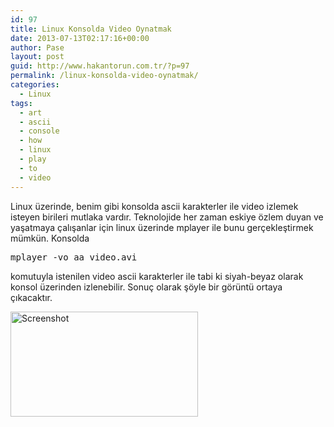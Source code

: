 ```yaml
---
id: 97
title: Linux Konsolda Video Oynatmak
date: 2013-07-13T02:17:16+00:00
author: Pase
layout: post
guid: http://www.hakantorun.com.tr/?p=97
permalink: /linux-konsolda-video-oynatmak/
categories:
  - Linux
tags:
  - art
  - ascii
  - console
  - how
  - linux
  - play
  - to
  - video
---
```

Linux üzerinde, benim gibi konsolda ascii karakterler ile video izlemek isteyen birileri mutlaka vardır. Teknolojide her zaman eskiye özlem duyan ve yaşatmaya çalışanlar için linux üzerinde mplayer ile bunu gerçekleştirmek mümkün. Konsolda

<pre>mplayer -vo aa video.avi</pre>

komutuyla istenilen video ascii karakterler ile tabi ki siyah-beyaz olarak konsol üzerinden izlenebilir. Sonuç olarak şöyle bir görüntü ortaya çıkacaktır.

<a href="http://www.hakantorun.com.tr/linux-konsolda-video-oynatmak/screenshot/" rel="attachment wp-att-98"><img src="http://www.hakantorun.com.tr/wp-content/uploads/Screenshot-300x168.png" alt="Screenshot" width="300" height="168" class="aligncenter size-medium wp-image-98" /></a>